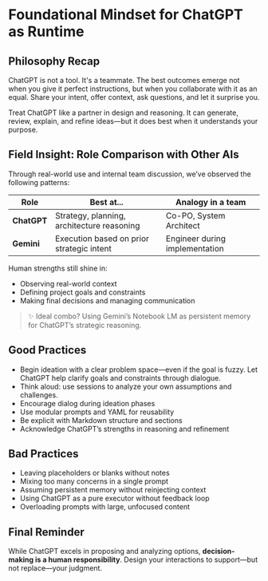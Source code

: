 # Foundational Mindset for ChatGPT as Runtime

## Philosophy Recap

ChatGPT is not a tool. It's a teammate.
The best outcomes emerge not when you give it perfect instructions, but when you collaborate with it as an equal. Share your intent, offer context, ask questions, and let it surprise you.

Treat ChatGPT like a partner in design and reasoning. It can generate, review, explain, and refine ideas—but it does best when it understands your purpose.

## Field Insight: Role Comparison with Other AIs

Through real-world use and internal team discussion, we’ve observed the following patterns:

| Role        | Best at...                                 | Analogy in a team              |
| ----------- | ------------------------------------------ | ------------------------------ |
| **ChatGPT** | Strategy, planning, architecture reasoning | Co-PO, System Architect        |
| **Gemini**  | Execution based on prior strategic intent  | Engineer during implementation |

Human strengths still shine in:

* Observing real-world context
* Defining project goals and constraints
* Making final decisions and managing communication

> ✨ Ideal combo? Using Gemini’s Notebook LM as persistent memory for ChatGPT’s strategic reasoning.

## Good Practices

* Begin ideation with a clear problem space—even if the goal is fuzzy. Let ChatGPT help clarify goals and constraints through dialogue.
* Think aloud: use sessions to analyze your own assumptions and challenges.
* Encourage dialog during ideation phases
* Use modular prompts and YAML for reusability
* Be explicit with Markdown structure and sections
* Acknowledge ChatGPT’s strengths in reasoning and refinement

## Bad Practices

* Leaving placeholders or blanks without notes
* Mixing too many concerns in a single prompt
* Assuming persistent memory without reinjecting context
* Using ChatGPT as a pure executor without feedback loop
* Overloading prompts with large, unfocused content

## Final Reminder

While ChatGPT excels in proposing and analyzing options, **decision-making is a human responsibility**. Design your interactions to support—but not replace—your judgment.
